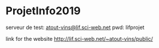 # ProjetInfo2019
serveur de test: atout-vins@lif.sci-web.net
pwd: lifprojet


link for the website http://lif.sci-web.net/~atout-vins/public/ 
